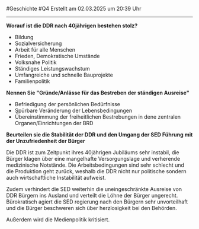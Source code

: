 #Geschichte #Q4 Erstellt am 02.03.2025 um 20:39 Uhr

---

**Worauf ist die DDR nach 40jährigen bestehen stolz?**

- Bildung
- Sozialversicherung
- Arbeit für alle Menschen
- Frieden, Demokratische Umstände
- Volksnahe Politik
- Ständiges Leistungswachstum
- Umfangreiche und schnelle Bauprojekte
- Familienpolitik

**Nennen Sie "Gründe/Anlässe für das Bestreben der ständigen Ausreise"**

- Befriedigung der persönlichen Bedürfnisse
- Spürbare Veränderung der Lebensbedingungen
- Übereinstimmung der freiheitlichen Bestrebungen in dene zentralen Organen/Einrichtungen der BRD

**Beurteilen sie die Stabilität der DDR und den Umgang der SED Führung mit der Unzufriedenheit der Bürger**

Die DDR ist zum Zeitpunkt ihres 40jährigen Jubiläums sehr instabil, die Bürger klagen über eine mangelhafte Versorgungslage und verherende medizinische Notstände. Die Arbeitsbedingungen sind sehr schlecht und die Produktion geht zurück, weshalb die DDR nicht nur politische sondern auch wirtschaftliche Instabilität aufweist.

Zudem verhindert die SED weiterhin die uneingeschränkte Ausreise von DDR Bürgern ins Ausland und verteilt die Löhne der Bürger ungerecht. Bürokratisch agiert die SED regierung nach den Bürgern sehr unvorteilhaft und die Bürger beschweren sich über herzlosigkeit bei den Behörden.

Außerdem wird die Medienpolitik kritisiert.